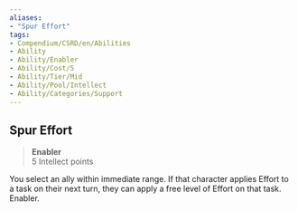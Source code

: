 ```yaml
---
aliases:
- "Spur Effort"
tags:
- Compendium/CSRD/en/Abilities
- Ability
- Ability/Enabler
- Ability/Cost/5
- Ability/Tier/Mid
- Ability/Pool/Intellect
- Ability/Categories/Support
---
```


  
## Spur Effort  
>**Enabler**  
>5 Intellect points
  
You select an ally within immediate range. If that character applies Effort to a task on their next turn, they can apply a free level of Effort on that task. Enabler.